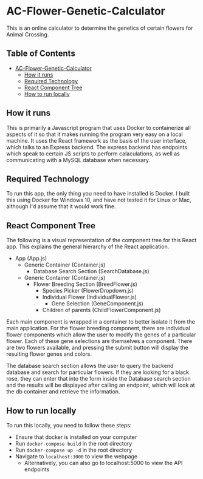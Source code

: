 # AC-Flower-Genetic-Calculator

This is an online calculator to determine the genetics of certain flowers for Animal Crossing.

## Table of Contents <!-- omit in toc -->

- [AC-Flower-Genetic-Calculator](#ac-flower-genetic-calculator)
  - [How it runs](#how-it-runs)
  - [Required Technology](#required-technology)
  - [React Component Tree](#react-component-tree)
  - [How to run locally](#how-to-run-locally)

## How it runs

This is primarily a Javascript program that uses Docker to containerize all aspects of it so that it makes running the program very easy on a local machine. It uses the React framework as the basis of the user interface, which talks to an Express backend. The express backend has endpoints which speak to certain JS scripts to perform calaculations, as well as communicating with a MySQL database when necessary.

## Required Technology

To run this app, the only thing you need to have installed is Docker. I built this using Docker for Windows 10, and have not tested it for Linux or Mac, although I'd assume that it would work fine.

## React Component Tree

The following is a visual representation of the component tree for this React app. This explains the general hierarchy of the React application.

- App (App.js)
  - Generic Container (Container.js)
    - Database Search Section (SearchDatabase.js)
  - Generic Container (Container.js)
    - Flower Breeding Section (BreedFlower.js)
      - Species Picker (FlowerDropdown.js)
      - Individual Flower (IndividualFlower.js)
        - Gene Selection (GeneComponent.js)
      - Children of parents (ChildFlowerComponent.js)

Each main component is wrapped in a container to better isolate it from the main application. For the flower breeding component, there are individual flower components which allow the user to modify the genes of a particular flower. Each of these gene selections are themselves a component. There are two flowers available, and pressing the submit button will display the resulting flower genes and colors.

The database search section allows the user to query the backend database and search for particular flowers. If they are looking for a black rose, they can enter that into the form inside the Database search section and the results will be displayed after calling an endpoint, which will look at the db container and retrieve the information.

## How to run locally

To run this locally, you need to follow these steps:

- Ensure that docker is installed on your computer
- Run `docker-compose build` in the root directory
- Run `docker-compose up -d` in the root directory
- Navigate to `localhost:3000` to view the webpage
  - Alternatively, you can also go to localhost:5000 to view the API endpoints
